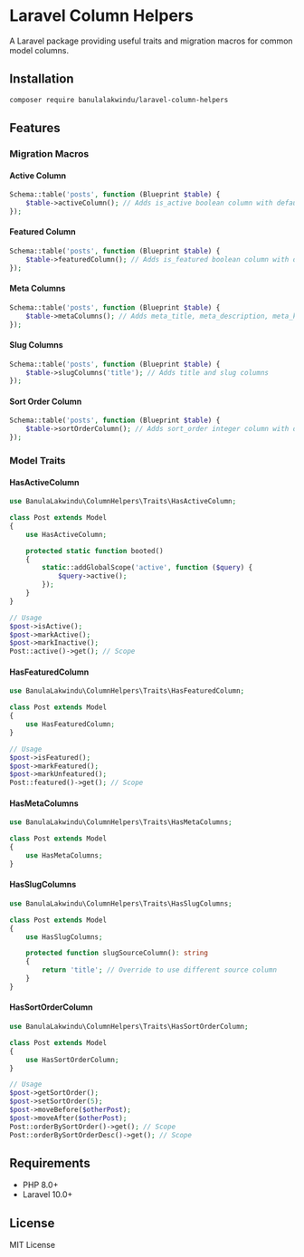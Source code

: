 # Laravel Column Helpers

A Laravel package providing useful traits and migration macros for common model columns.

## Installation

```bash
composer require banulalakwindu/laravel-column-helpers
```

## Features

### Migration Macros

#### Active Column
```php
Schema::table('posts', function (Blueprint $table) {
    $table->activeColumn(); // Adds is_active boolean column with default true
});
```

#### Featured Column
```php
Schema::table('posts', function (Blueprint $table) {
    $table->featuredColumn(); // Adds is_featured boolean column with default false
});
```

#### Meta Columns
```php
Schema::table('posts', function (Blueprint $table) {
    $table->metaColumns(); // Adds meta_title, meta_description, meta_keywords, meta_image
});
```

#### Slug Columns
```php
Schema::table('posts', function (Blueprint $table) {
    $table->slugColumns('title'); // Adds title and slug columns
});
```

#### Sort Order Column
```php
Schema::table('posts', function (Blueprint $table) {
    $table->sortOrderColumn(); // Adds sort_order integer column with default 0
});
```

### Model Traits

#### HasActiveColumn
```php
use BanulaLakwindu\ColumnHelpers\Traits\HasActiveColumn;

class Post extends Model
{
    use HasActiveColumn;

    protected static function booted()
    {
        static::addGlobalScope('active', function ($query) {
            $query->active();
        });
    }
}

// Usage
$post->isActive();
$post->markActive();
$post->markInactive();
Post::active()->get(); // Scope
```

#### HasFeaturedColumn
```php
use BanulaLakwindu\ColumnHelpers\Traits\HasFeaturedColumn;

class Post extends Model
{
    use HasFeaturedColumn;
}

// Usage
$post->isFeatured();
$post->markFeatured();
$post->markUnfeatured();
Post::featured()->get(); // Scope
```

#### HasMetaColumns
```php
use BanulaLakwindu\ColumnHelpers\Traits\HasMetaColumns;

class Post extends Model
{
    use HasMetaColumns;
}
```

#### HasSlugColumns
```php
use BanulaLakwindu\ColumnHelpers\Traits\HasSlugColumns;

class Post extends Model
{
    use HasSlugColumns;

    protected function slugSourceColumn(): string
    {
        return 'title'; // Override to use different source column
    }
}
```

#### HasSortOrderColumn
```php
use BanulaLakwindu\ColumnHelpers\Traits\HasSortOrderColumn;

class Post extends Model
{
    use HasSortOrderColumn;
}

// Usage
$post->getSortOrder();
$post->setSortOrder(5);
$post->moveBefore($otherPost);
$post->moveAfter($otherPost);
Post::orderBySortOrder()->get(); // Scope
Post::orderBySortOrderDesc()->get(); // Scope
```

## Requirements

- PHP 8.0+
- Laravel 10.0+

## License

MIT License